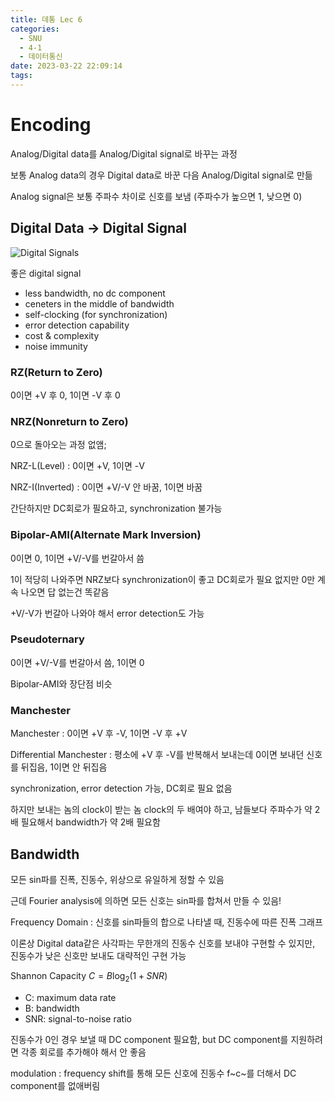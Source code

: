 ```yaml
---
title: 데통 Lec 6
categories:
  - SNU
  - 4-1
  - 데이터통신
date: 2023-03-22 22:09:14
tags:
---
```


# Encoding

Analog/Digital data를 Analog/Digital signal로 바꾸는 과정

보통 Analog data의 경우 Digital data로 바꾼 다음 Analog/Digital signal로 만듦

Analog signal은 보통 주파수 차이로 신호를 보냄 (주파수가 높으면 1, 낮으면 0)

## Digital Data -> Digital Signal

![Digital Signals](digital_signals.png)

좋은 digital signal

- less bandwidth, no dc component
- ceneters in the middle of bandwidth
- self-clocking (for synchronization)
- error detection capability
- cost & complexity
- noise immunity

### RZ(Return to Zero)

0이면 +V 후 0, 1이면 -V 후 0

### NRZ(Nonreturn to Zero)

0으로 돌아오는 과정 없앰;

NRZ-L(Level)
: 0이면 +V, 1이면 -V

NRZ-I(Inverted)
: 0이면 +V/-V 안 바꿈, 1이면 바꿈

간단하지만 DC회로가 필요하고, synchronization 불가능

### Bipolar-AMI(Alternate Mark Inversion)

0이면 0, 1이면 +V/-V를 번갈아서 씀

1이 적당히 나와주면 NRZ보다 synchronization이 좋고 DC회로가 필요 없지만 0만 계속 나오면 답 없는건 똑같음

+V/-V가 번갈아 나와야 해서 error detection도 가능

### Pseudoternary

0이면 +V/-V를 번갈아서 씀, 1이면 0

Bipolar-AMI와 장단점 비슷

### Manchester

Manchester
: 0이면 +V 후 -V, 1이면 -V 후 +V

Differential Manchester
: 평소에 +V 후 -V를 반복해서 보내는데 0이면 보내던 신호를 뒤집음, 1이면 안 뒤집음

synchronization, error detection 가능, DC회로 필요 없음

하지만 보내는 놈의 clock이 받는 놈 clock의 두 배여야 하고, 남들보다 주파수가 약 2배 필요해서 bandwidth가 약 2배 필요함

## Bandwidth

모든 sin파를 진폭, 진동수, 위상으로 유일하게 정할 수 있음

근데 Fourier analysis에 의하면 모든 신호는 sin파를 합쳐서 만들 수 있음!

Frequency Domain
: 신호를 sin파들의 합으로 나타낼 때, 진동수에 따른 진폭 그래프

이론상 Digital data같은 사각파는 무한개의 진동수 신호를 보내야 구현할 수 있지만, 진동수가 낮은 신호만 보내도 대략적인 구현 가능

Shannon Capacity $C=B\log_2(1+SNR)$

- C: maximum data rate
- B: bandwidth
- SNR: signal-to-noise ratio

진동수가 0인 경우 보낼 때 DC component 필요함, but DC component를 지원하려면 각종 회로를 추가해야 해서 안 좋음

modulation
: frequency shift를 통해 모든 신호에 진동수 f~c~를 더해서 DC component를 없애버림
